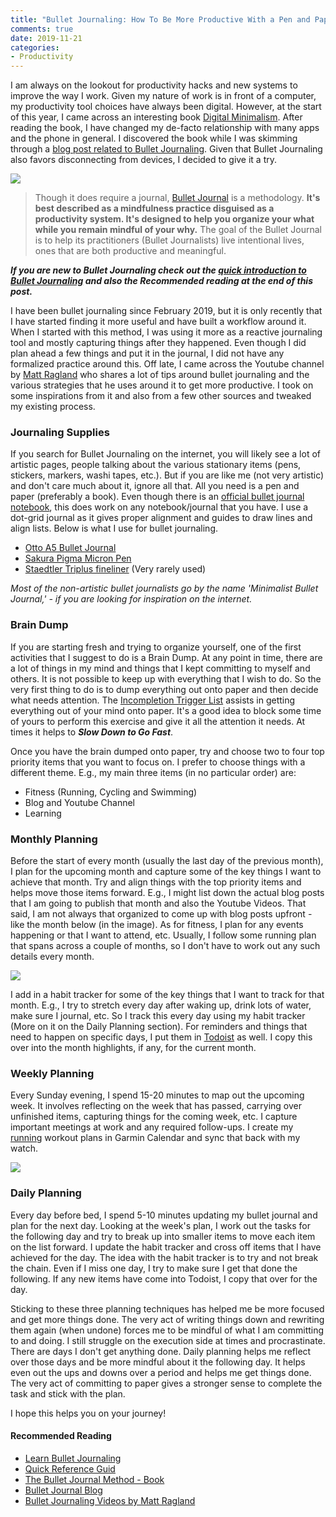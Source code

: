 ```yaml
---
title: "Bullet Journaling: How To Be More Productive With a Pen and Paper System"
comments: true
date: 2019-11-21
categories:
- Productivity
---
```


I am always on the lookout for productivity hacks and new systems to improve the way I work. Given my nature of work is in front of a computer, my productivity tool choices have always been digital. However, at the start of this year, I came across an interesting book [Digital Minimalism](https://www.rahulpnath.com/blog/digital-minimalism/). After reading the book, I have changed my de-facto relationship with many apps and the phone in general. I discovered the book while I was skimming through a [blog post related to Bullet Journaling](https://bulletjournal.com/blogs/bulletjournalist/book-log). Given that Bullet Journaling also favors disconnecting from devices, I decided to give it a try.

![](/images/bujo_monthly_habit_tracker3.jpg)

> Though it does require a journal, [Bullet Journal](https://bulletjournal.com/pages/about) is a methodology. **It's best described as a mindfulness practice disguised as a productivity system. It's designed to help you organize your what while you remain mindful of your why.** The goal of the Bullet Journal is to help its practitioners (Bullet Journalists) live intentional lives, ones that are both productive and meaningful.

***If you are new to Bullet Journaling check out the [quick introduction to Bullet Journaling](https://bulletjournal.com/pages/learn) and also the Recommended reading at the end of this post.***

I have been bullet journaling since February 2019, but it is only recently that I have started finding it more useful and have built a workflow around it. When I started with this method, I was using it more as a reactive journaling tool and mostly capturing things after they happened. Even though I did plan ahead a few things and put it in the journal, I did not have any formalized practice around this. Off late, I came across the Youtube channel by [Matt Ragland](https://www.youtube.com/channel/UCLH7F4dM2fNtxy_Hr1Gtq0Q) who shares a lot of tips around bullet journaling and the various strategies that he uses around it to get more productive. I took on some inspirations from it and also from a few other sources and tweaked my existing process.

### Journaling Supplies

If you search for Bullet Journaling on the internet, you will likely see a lot of artistic pages, people talking about the various stationary items (pens, stickers, markers, washi tapes, etc.). But if you are like me (not very artistic) and don't care much about it, ignore all that. All you need is a pen and paper (preferably a book). Even though there is an [official bullet journal notebook](https://bulletjournal.com/products/notebook), this does work on any notebook/journal that you have. I use a dot-grid journal as it gives proper alignment and guides to draw lines and align lists. Below is what I use for bullet journaling.

- [Otto A5 Bullet Journal](https://www.officeworks.com.au/shop/officeworks/p/otto-a5-bullet-journal-240-page-black-fbp9909)
- [Sakura Pigma Micron Pen](https://www.pigmamicron.com/)
- [Staedtler Triplus fineliner](https://www.staedtler.com.au/en/products/ink-writing-instruments/fineliners/triplus-fineliner-334-triangular-fineliner/) (Very rarely used)

*Most of the non-artistic bullet journalists go by the name 'Minimalist Bullet Journal,' - if you are looking for inspiration on the internet.*

### Brain Dump
If you are starting fresh and trying to organize yourself, one of the first activities that I suggest to do is a Brain Dump. At any point in time, there are a lot of things in my mind and things that I kept committing to myself and others. It is not possible to keep up with everything that I wish to do. So the very first thing to do is to dump everything out onto paper and then decide what needs attention. The [Incompletion Trigger List](http://gettingthingsdone.com/wp-content/uploads/2014/10/Mind_Sweep_Trigger_List.pdf) assists in getting everything out of your mind onto paper. It's a good idea to block some time of yours to perform this exercise and give it all the attention it needs. At times it helps to ***Slow Down to Go Fast***.

Once you have the brain dumped onto paper, try and choose two to four top priority items that you want to focus on.  I prefer to choose things with a different theme. E.g., my main three items (in no particular order) are:

- Fitness (Running, Cycling and Swimming)
- Blog and Youtube Channel
- Learning

### Monthly Planning

Before the start of every month (usually the last day of the previous month), I plan for the upcoming month and capture some of the key things I want to achieve that month. Try and align things with the top priority items and helps move those items forward. E.g., I might list down the actual blog posts that I am going to publish that month and also the Youtube Videos. That said, I am not always that organized to come up with blog posts upfront - like the month below (in the image). As for fitness, I plan for any events happening or that I want to attend, etc. Usually, I follow some running plan that spans across a couple of months, so I don't have to work out any such details every month.

![](/images/bujo_monthly_habit_tracker.jpg)

I add in a habit tracker for some of the key things that I want to track for that month. E.g., I try to stretch every day after waking up, drink lots of water, make sure I journal, etc. So I track this every day using my habit tracker (More on it on the Daily Planning section). For reminders and things that need to happen on specific days, I put them in [Todoist](https://www.rahulpnath.com/blog/todoist-manage-your-todo-list/) as well. I copy this over into the month highlights, if any, for the current month.

### Weekly Planning

Every Sunday evening, I spend 15-20 minutes to map out the upcoming week. It involves reflecting on the week that has passed, carrying over unfinished items, capturing things for the coming week, etc. I capture important meetings at work and any required follow-ups. I create my [running](https://www.rahulpnath.com/blog/three_months_to_a_half_marathon/) workout plans in Garmin Calendar and sync that back with my watch. 

![](/images/bujo_weekly_planning.jpg)

### Daily Planning

Every day before bed, I spend 5-10 minutes updating my bullet journal and plan for the next day. Looking at the week's plan, I work out the tasks for the following day and try to break up into smaller items to move each item on the list forward. I update the habit tracker and cross off items that I have achieved for the day. The idea with the habit tracker is to try and not break the chain. Even if I miss one day, I try to make sure I get that done the following. If any new items have come into Todoist, I copy that over for the day.

Sticking to these three planning techniques has helped me be more focused and get more things done. The very act of writing things down and rewriting them again (when undone) forces me to be mindful of what I am committing to and doing. I still struggle on the execution side at times and procrastinate. There are days I don't get anything done. Daily planning helps me reflect over those days and be more mindful about it the following day. It helps even out the ups and downs over a period and helps me get things done. The very act of committing to paper gives a stronger sense to complete the task and stick with the plan.

I hope this helps you on your journey!

#### Recommended Reading

- [Learn Bullet Journaling](https://bulletjournal.com/pages/learn)
- [Quick Reference Guid](https://bulletjournal.com/pages/reference-guide)
- [The Bullet Journal Method - Book](https://www.goodreads.com/book/show/39071691-the-bullet-journal-method)
- [Bullet Journal Blog](https://bulletjournal.com/blogs/bulletjournalist)
- [Bullet Journaling Videos by Matt Ragland](https://www.youtube.com/channel/UCLH7F4dM2fNtxy_Hr1Gtq0Q)